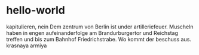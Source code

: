 # hello-world
kapitulieren, nein
Dem zentrum von Berlin ist under artilleriefeuer.
Muscheln haben in engen aufeinanderfolge am Brandurburgertor und Reichstag treffen und bis zum Bahnhof Friedrichstrabe.
Wo kommt der beschuss aus.
krasnaya armiya
